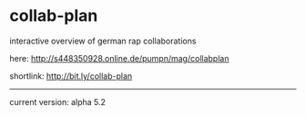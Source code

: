 # collab-plan
interactive overview of german rap collaborations

here: http://s448350928.online.de/pumpn/mag/collabplan

shortlink: http://bit.ly/collab-plan

<hr>

current version: alpha 5.2
